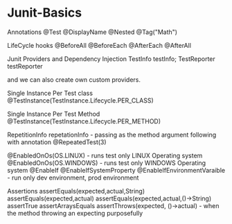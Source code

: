 # Junit-Basics

Annotations
@Test
@DisplayName
@Nested
@Tag("Math")



LifeCycle hooks
@BeforeAll
@BeforeEach
@AfterEach
@AfterAll

Junit Providers and Dependency Injection
TestInfo testInfo;
TestReporter testReporter

and we can also create own custom providers.

Single Instance Per Test class
@TestInstance(TestInstance.Lifecycle.PER_CLASS)

Single Instance Per Test Method
@TestInstance(TestInstance.Lifecycle.PER_METHOD)

RepetitionInfo repetationInfo - passing as the method argument
following with annotation @RepeatedTest(3)

@EnabledOnOs(OS.LINUX) - runs test only LINUX Operating system
@EnabledOnOs(OS.WINDOWS) - runs test only WINDOWS Operating system
@EnableIf
@EnableIfSystemProperty 
@EnableIfEnvironmentVaraible - run only dev environment, prod environment

Assertions
assertEquals(expected,actual,String)
assertEquals(expected,actual)
assertEquals(expected,actual,()->String)
assertTrue
assertArraysEquals
assertThrows(expected, ()->actual) - when the method throwing an expecting purposefully


 

